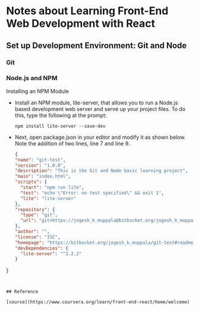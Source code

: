 # Notes about Learning Front-End Web Development with React

## Set up Development Environment: Git and Node

### Git

### Node.js and NPM

Installing an NPM Module

* Install an NPM module, lite-server, that allows you to run a Node.js based development web server and serve up your project files. To do this, type the following at the prompt:

    `npm install lite-server --save-dev`

* Next, open package.json in your editor and modify it as shown below. Note the addition of two lines, line 7 and line 9.
  
  ```json
  {
  "name": "git-test",
  "version": "1.0.0",
  "description": "This is the Git and Node basic learning project",
  "main": "index.html",
  "scripts": {
    "start": "npm run lite",
    "test": "echo \"Error: no test specified\" && exit 1",
    "lite": "lite-server"
  },
  "repository": {
    "type": "git",
    "url": "git+https://jogesh_k_muppala@bitbucket.org/jogesh_k_muppala/git-test.git"
  },
  "author": "",
  "license": "ISC",
  "homepage": "https://bitbucket.org/jogesh_k_muppala/git-test#readme",
  "devDependencies": {
    "lite-server": "^2.2.2"
  }
}
```


## Reference

[course](https://www.coursera.org/learn/front-end-react/home/welcome)